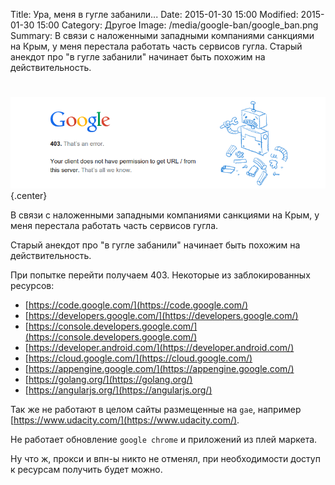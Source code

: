 Title: Ура, меня в гугле забанили...
Date: 2015-01-30 15:00
Modified: 2015-01-30 15:00
Category: Другое
Image: /media/google-ban/google_ban.png
Summary:
    В связи с наложенными западными компаниями санкциями на Крым,
    у меня перестала работать часть сервисов гугла. Старый анекдот про
    "в гугле забанили" начинает быть похожим на действительность.
#

![google-ban](/media/google-ban/google_ban.png){.center}

В связи с наложенными западными компаниями санкциями на Крым,
у меня перестала работать часть сервисов гугла.

Старый анекдот про "в гугле забанили" начинает быть похожим на действительность.

При попытке перейти получаем 403. Некоторые из заблокированных ресурсов:

- [https://code.google.com/](https://code.google.com/)
- [https://developers.google.com/](https://developers.google.com/)
- [https://console.developers.google.com/](https://console.developers.google.com/)
- [https://developer.android.com/](https://developer.android.com/)
- [https://cloud.google.com/](https://cloud.google.com/)
- [https://appengine.google.com/](https://appengine.google.com/)
- [https://golang.org/](https://golang.org/)
- [https://angularjs.org/](https://angularjs.org/)

Так же не работают в целом сайты размещенные на `gae`,
например [https://www.udacity.com/](https://www.udacity.com/).

Не работает обновление `google chrome` и приложений из плей маркета.

Ну что ж, прокси и впн-ы никто не отменял,
при необходимости доступ к ресурсам получить будет можно.
